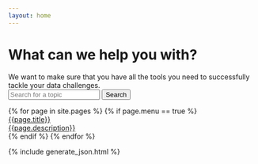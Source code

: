 ```yaml
---
layout: home
---
```

# What can we help you with?

<div class="tagline">We want to make sure that you have all the tools you need
to successfully tackle your data challenges.</div>

<form action="/index.html" method="get">
  <input type="text" id="search-box" name="query" placeholder="Search for a topic">
  <input type="submit" value="Search">
</form>

<div id="search-results"></div>

<div class="flex-container main-menu">
{% for page in site.pages %}
  {% if page.menu == true %}
  <a href="{{ page.url | relative_url }}" class="item">
    <div class="large">{{page.title}}</div>
    <div class="line-break"></div>
    <div class="small">{{page.description}}</div>
  </a>
  {% endif %}
{% endfor %}
</div>

{% include generate_json.html %}

<script src="/js/lunr.min.js"></script>
<script src="/js/search.js"></script>
